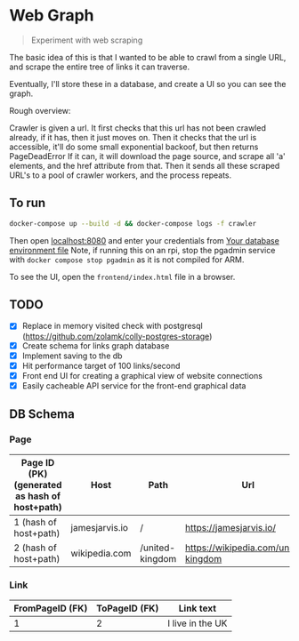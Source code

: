 # Web Graph

> Experiment with web scraping

The basic idea of this is that I wanted to be able to crawl from a single URL, and scrape the entire tree of links it can traverse.

Eventually, I'll store these in a database, and create a UI so you can see the graph.

Rough overview:

Crawler is given a url.
It first checks that this url has not been crawled already, if it has, then it just moves on.
Then it checks that the url is accessible, it'll do some small exponential backoof, but then returns PageDeadError
If it can, it will download the page source, and scrape all 'a' elements, and the href attribute from that.
Then it sends all these scraped URL's to a pool of crawler workers, and the process repeats.

## To run

```bash
docker-compose up --build -d && docker-compose logs -f crawler
```

Then open <localhost:8080> and enter your credentials from [Your database environment file](./database.env.example)
Note, if running this on an rpi, stop the pgadmin service with `docker compose stop pgadmin` as it is not compiled for ARM.

To see the UI, open the `frontend/index.html` file in a browser.

## TODO

- [x] Replace in memory visited check with postgresql (<https://github.com/zolamk/colly-postgres-storage>)
- [x] Create schema for links graph database
- [x] Implement saving to the db
- [x] Hit performance target of 100 links/second
- [x] Front end UI for creating a graphical view of website connections
- [x] Easily cacheable API service for the front-end graphical data

## DB Schema

### Page

| Page ID (PK) (generated as hash of host+path) | Host           | Path            | Url                                  |
| --------------------------------------------- | -------------- | --------------- | ------------------------------------ |
| 1 (hash of host+path)                         | jamesjarvis.io | /               | https://jamesjarvis.io/              |
| 2 (hash of host+path)                         | wikipedia.com  | /united-kingdom | https://wikipedia.com/united-kingdom |

### Link

| FromPageID (FK) | ToPageID (FK) | Link text        |
| --------------- | ------------- | ---------------- |
| 1               | 2             | I live in the UK |
